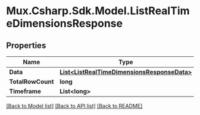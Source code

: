 # Mux.Csharp.Sdk.Model.ListRealTimeDimensionsResponse

## Properties

Name | Type | Description | Notes
------------ | ------------- | ------------- | -------------
**Data** | [**List&lt;ListRealTimeDimensionsResponseData&gt;**](ListRealTimeDimensionsResponseData.md) |  | [optional] 
**TotalRowCount** | **long** |  | [optional] 
**Timeframe** | **List&lt;long&gt;** |  | [optional] 

[[Back to Model list]](../README.md#documentation-for-models) [[Back to API list]](../README.md#documentation-for-api-endpoints) [[Back to README]](../README.md)

